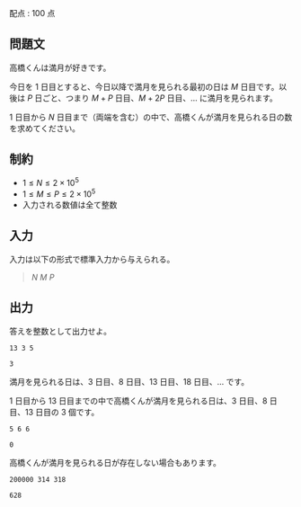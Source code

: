 配点 : $100$ 点

## 問題文

高橋くんは満月が好きです。

今日を $1$ 日目とすると、今日以降で満月を見られる最初の日は $M$ 日目です。以後は $P$ 日ごと、つまり $M+P$ 日目、$M+2P$ 日目、$\ldots$ に満月を見られます。

$1$ 日目から $N$ 日目まで（両端を含む）の中で、高橋くんが満月を見られる日の数を求めてください。

## 制約

- $1\leq N\leq 2\times 10^5$
- $1\leq M \leq P \leq 2\times 10^5$
- 入力される数値は全て整数

## 入力

入力は以下の形式で標準入力から与えられる。

> $N$ $M$ $P$

## 出力

答えを整数として出力せよ。

```input1
13 3 5
```

```output1
3
```

満月を見られる日は、$3$ 日目、$8$ 日目、$13$ 日目、$18$ 日目、$\ldots$ です。

$1$ 日目から $13$ 日目までの中で高橋くんが満月を見られる日は、$3$ 日目、$8$ 日目、$13$ 日目の $3$ 個です。

```input2
5 6 6
```

```output2
0
```

高橋くんが満月を見られる日が存在しない場合もあります。

```input3
200000 314 318
```

```output3
628
```
